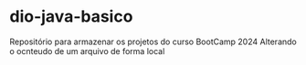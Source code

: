 # dio-java-basico
Repositório para armazenar os projetos do curso BootCamp  2024
Alterando o ocnteudo de um arquivo de forma local